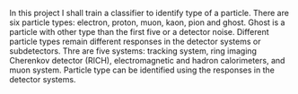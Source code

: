 In this project I shall train a classifier to identify type of a particle. There are six particle types: electron, proton, muon, kaon, pion and ghost. Ghost is a particle with other type than the first five or a detector noise. Different particle types remain different responses in the detector systems or subdetectors. Thre are five systems: tracking system, ring imaging Cherenkov detector (RICH), electromagnetic and hadron calorimeters, and muon system. Particle type can be identified using the responses in the detector systems.
